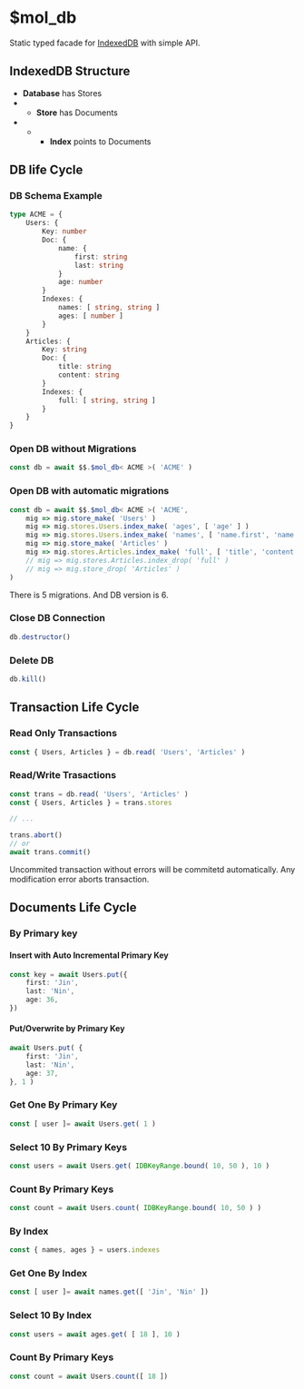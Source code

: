 # $mol_db

Static typed facade for [IndexedDB](https://developer.mozilla.org/en-US/docs/Web/API/IndexedDB_API) with simple API.

## IndexedDB Structure

- **Database** has Stores
- - **Store** has Documents
- - - **Index** points to Documents

## DB life Cycle

### DB Schema Example

```typescript
type ACME = {
	Users: {
		Key: number
		Doc: {
			name: {
				first: string
				last: string
			}
			age: number
		}
		Indexes: {
			names: [ string, string ]
			ages: [ number ]
		}
	}
	Articles: {
		Key: string
		Doc: {
			title: string
			content: string
		}
		Indexes: {
			full: [ string, string ]
		}
	}
}
```

### Open DB without Migrations

```typescript
const db = await $$.$mol_db< ACME >( 'ACME' )
```

### Open DB with automatic migrations

```typescript
const db = await $$.$mol_db< ACME >( 'ACME',
	mig => mig.store_make( 'Users' )
	mig => mig.stores.Users.index_make( 'ages', [ 'age' ] )
	mig => mig.stores.Users.index_make( 'names', [ 'name.first', 'name.last' ], !!'unique' )
	mig => mig.store_make( 'Articles' )
	mig => mig.stores.Articles.index_make( 'full', [ 'title', 'content' ] )
	// mig => mig.stores.Articles.index_drop( 'full' )
	// mig => mig.store_drop( 'Articles' )
)
```

There is 5 migrations. And DB version is 6.

### Close DB Connection

```typescript
db.destructor()
```

### Delete DB

```typescript
db.kill()
```

## Transaction Life Cycle

### Read Only Transactions

```typescript
const { Users, Articles } = db.read( 'Users', 'Articles' )
```

### Read/Write Trasactions

```typescript
const trans = db.read( 'Users', 'Articles' )
const { Users, Articles } = trans.stores

// ...

trans.abort()
// or
await trans.commit()
```

Uncommited transaction without errors will be commitetd automatically. Any modification error aborts transaction.

## Documents Life Cycle

### By Primary key

#### Insert with Auto Incremental Primary Key

```typescript
const key = await Users.put({
	first: 'Jin',
	last: 'Nin',
	age: 36,
})
```

#### Put/Overwrite by Primary Key

```typescript
await Users.put( {
	first: 'Jin',
	last: 'Nin',
	age: 37,
}, 1 )
```

### Get One By Primary Key

```typescript
const [ user ]= await Users.get( 1 )
```

### Select 10 By Primary Keys

```typescript
const users = await Users.get( IDBKeyRange.bound( 10, 50 ), 10 )
```

### Count By Primary Keys

```typescript
const count = await Users.count( IDBKeyRange.bound( 10, 50 ) )
```

### By Index

```typescript
const { names, ages } = users.indexes
```

### Get One By Index

```typescript
const [ user ]= await names.get([ 'Jin', 'Nin' ])
```

### Select 10 By Index

```typescript
const users = await ages.get( [ 18 ], 10 )
```

### Count By Primary Keys

```typescript
const count = await Users.count([ 18 ])
```


